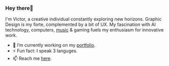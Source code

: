 ### Hey there💚

I'm Victor, a creative individual constantly exploring new horizons. Graphic Design is my forte, complemented by a bit of UX. My fascination with AI technology, computers, [music](https://www.happenedmusic.com/) & gaming fuels my enthusiasm for innovative work.

- 🔭 I’m currently working on my [portfolio](https://shad-cn-ui.vercel.app/).
- ⚡ Fun fact: I speak 3 languges.
- 📫 Reach me [here](https://victortonu.myportfolio.com/contact).

